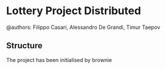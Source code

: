 # Lottery Project Distributed
@authors: Filippo Casari, Alessandro De Grandi, Timur Taepov
## Structure
The project has been initialised by brownie
